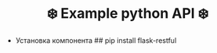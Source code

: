 <h1 align="center">❄️ Example python API ❄️</h1>

<ul>
  <li> Установка компонента ## pip install flask-restful </li>
</ul>
